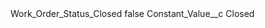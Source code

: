 <?xml version="1.0" encoding="UTF-8"?>
<CustomMetadata xmlns="http://soap.sforce.com/2006/04/metadata" xmlns:xsi="http://www.w3.org/2001/XMLSchema-instance" xmlns:xsd="http://www.w3.org/2001/XMLSchema">
    <label>Work_Order_Status_Closed</label>
    <protected>false</protected>
    <values>
        <field>Constant_Value__c</field>
        <value xsi:type="xsd:string">Closed</value>
    </values>
</CustomMetadata>
